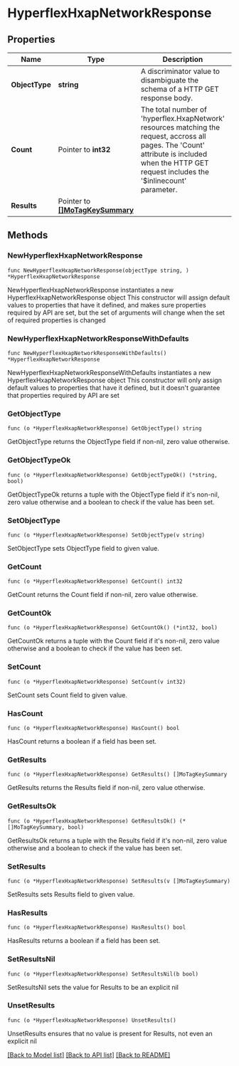 # HyperflexHxapNetworkResponse

## Properties

Name | Type | Description | Notes
------------ | ------------- | ------------- | -------------
**ObjectType** | **string** | A discriminator value to disambiguate the schema of a HTTP GET response body. | 
**Count** | Pointer to **int32** | The total number of &#39;hyperflex.HxapNetwork&#39; resources matching the request, accross all pages. The &#39;Count&#39; attribute is included when the HTTP GET request includes the &#39;$inlinecount&#39; parameter. | [optional] 
**Results** | Pointer to [**[]MoTagKeySummary**](MoTagKeySummary.md) |  | [optional] 

## Methods

### NewHyperflexHxapNetworkResponse

`func NewHyperflexHxapNetworkResponse(objectType string, ) *HyperflexHxapNetworkResponse`

NewHyperflexHxapNetworkResponse instantiates a new HyperflexHxapNetworkResponse object
This constructor will assign default values to properties that have it defined,
and makes sure properties required by API are set, but the set of arguments
will change when the set of required properties is changed

### NewHyperflexHxapNetworkResponseWithDefaults

`func NewHyperflexHxapNetworkResponseWithDefaults() *HyperflexHxapNetworkResponse`

NewHyperflexHxapNetworkResponseWithDefaults instantiates a new HyperflexHxapNetworkResponse object
This constructor will only assign default values to properties that have it defined,
but it doesn't guarantee that properties required by API are set

### GetObjectType

`func (o *HyperflexHxapNetworkResponse) GetObjectType() string`

GetObjectType returns the ObjectType field if non-nil, zero value otherwise.

### GetObjectTypeOk

`func (o *HyperflexHxapNetworkResponse) GetObjectTypeOk() (*string, bool)`

GetObjectTypeOk returns a tuple with the ObjectType field if it's non-nil, zero value otherwise
and a boolean to check if the value has been set.

### SetObjectType

`func (o *HyperflexHxapNetworkResponse) SetObjectType(v string)`

SetObjectType sets ObjectType field to given value.


### GetCount

`func (o *HyperflexHxapNetworkResponse) GetCount() int32`

GetCount returns the Count field if non-nil, zero value otherwise.

### GetCountOk

`func (o *HyperflexHxapNetworkResponse) GetCountOk() (*int32, bool)`

GetCountOk returns a tuple with the Count field if it's non-nil, zero value otherwise
and a boolean to check if the value has been set.

### SetCount

`func (o *HyperflexHxapNetworkResponse) SetCount(v int32)`

SetCount sets Count field to given value.

### HasCount

`func (o *HyperflexHxapNetworkResponse) HasCount() bool`

HasCount returns a boolean if a field has been set.

### GetResults

`func (o *HyperflexHxapNetworkResponse) GetResults() []MoTagKeySummary`

GetResults returns the Results field if non-nil, zero value otherwise.

### GetResultsOk

`func (o *HyperflexHxapNetworkResponse) GetResultsOk() (*[]MoTagKeySummary, bool)`

GetResultsOk returns a tuple with the Results field if it's non-nil, zero value otherwise
and a boolean to check if the value has been set.

### SetResults

`func (o *HyperflexHxapNetworkResponse) SetResults(v []MoTagKeySummary)`

SetResults sets Results field to given value.

### HasResults

`func (o *HyperflexHxapNetworkResponse) HasResults() bool`

HasResults returns a boolean if a field has been set.

### SetResultsNil

`func (o *HyperflexHxapNetworkResponse) SetResultsNil(b bool)`

 SetResultsNil sets the value for Results to be an explicit nil

### UnsetResults
`func (o *HyperflexHxapNetworkResponse) UnsetResults()`

UnsetResults ensures that no value is present for Results, not even an explicit nil

[[Back to Model list]](../README.md#documentation-for-models) [[Back to API list]](../README.md#documentation-for-api-endpoints) [[Back to README]](../README.md)


